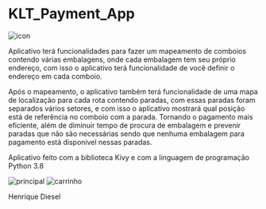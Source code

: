 # KLT_Payment_App
![icon](https://user-images.githubusercontent.com/64044658/155758785-3748abaa-e468-4e32-8bc7-3a2220a0b883.png)

 
Aplicativo terá funcionalidades para fazer um mapeamento de comboios contendo várias embalagens, onde cada embalagem tem seu próprio endereço, com isso o aplicativo terá funcionalidade de você definir o endereço em cada comboio.

Após o mapeamento, o aplicativo também terá funcionalidade de uma mapa de localização para cada rota contendo paradas, com essas paradas foram separados vários setores, e com isso o aplicativo mostrará qual posição está de referência no comboio com a parada. Tornando o pagamento mais eficiente, além de diminuir tempo de procura de embalagem e prevenir paradas que não são necessárias sendo que nenhuma embalagem para pagamento está disponível nessas paradas.

Aplicativo feito com a biblioteca Kivy e com a linguagem de programação Python 3.8

![principal](https://user-images.githubusercontent.com/64044658/155759885-3851671a-384f-4abb-b0cb-cba120658ec0.jpg)
![carrinho](https://user-images.githubusercontent.com/64044658/155759893-96796e5e-4e92-4eb7-93fc-b80da3edfb41.jpg)


Henrique Diesel
